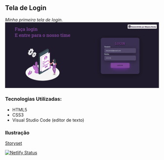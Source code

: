 ## Tela de Login
*Minha primeira tela de login.*
![Tela de login](img/telalogin.png)

### Tecnologias Utilizadas:

- HTML5
- CSS3
- Visual Studio Code (editor de texto)

### Ilustração
[Storyset](https://storyset.com/)

[![Netlify Status](https://api.netlify.com/api/v1/badges/30c641bd-27ab-4677-b35f-2addf2c9c6f0/deploy-status)](https://tela-de-login-mayararocha.netlify.app/)
